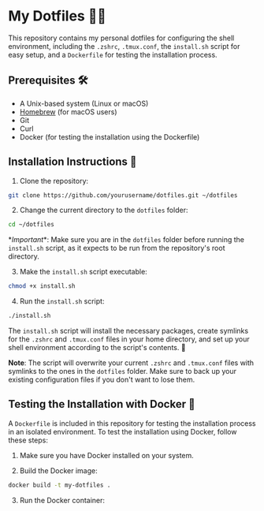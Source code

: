 # My Dotfiles 🚀✨

This repository contains my personal dotfiles for configuring the shell environment, including the `.zshrc`, `.tmux.conf`, the `install.sh` script for easy setup, and a `Dockerfile` for testing the installation process.

## Prerequisites 🛠

- A Unix-based system (Linux or macOS)
- [Homebrew](https://brew.sh/) (for macOS users)
- Git
- Curl
- Docker (for testing the installation using the Dockerfile)

## Installation Instructions 📝

1. Clone the repository:

```bash
git clone https://github.com/yourusername/dotfiles.git ~/dotfiles
```

2. Change the current directory to the `dotfiles` folder:

```bash
cd ~/dotfiles
```

\**Important**: Make sure you are in the `dotfiles` folder before running the `install.sh` script, as it expects to be run from the repository's root directory.

3. Make the `install.sh` script executable:

```bash
chmod +x install.sh
```

4. Run the `install.sh` script:

```bash
./install.sh
```

The `install.sh` script will install the necessary packages, create symlinks for the `.zshrc` and `.tmux.conf` files in your home directory, and set up your shell environment according to the script's contents. 🎉

**Note**: The script will overwrite your current `.zshrc` and `.tmux.conf` files with symlinks to the ones in the `dotfiles` folder. Make sure to back up your existing configuration files if you don't want to lose them.

## Testing the Installation with Docker 🐳

A `Dockerfile` is included in this repository for testing the installation process in an isolated environment. To test the installation using Docker, follow these steps:

1. Make sure you have Docker installed on your system.

2. Build the Docker image:

```bash
docker build -t my-dotfiles .
```

3. Run the Docker container:

```bash


